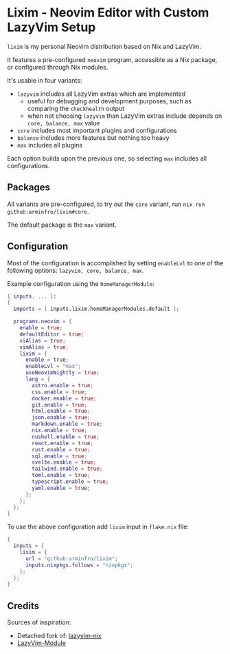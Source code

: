 # Lixim - Neovim Editor with Custom LazyVim Setup

`lixim` is my personal Neovim distribution based on Nix and LazyVim.

It features a pre-configured `neovim` program, accessible as a Nix package, or configured through Nix modules.

It's usable in four variants:

- `lazyvim` includes all LazyVim extras which are implemented
  - useful for debugging and development purposes, such as comparing the `checkhealth` output
  - when not choosing `lazyvim` than LazyVim extras include depends on `core, balance, max` value
- `core` includes most important plugins and configurations
- `balance` includes more features but nothing too heavy
- `max` includes all plugins

Each option builds upon the previous one, so selecting `max` includes all configurations.

## Packages

All variants are pre-configured, to try out the `core` variant, run `nix run github:arminfro/lixim#core`.

The default package is the `max` variant.

## Configuration

Most of the configuration is accomplished by setting `enableLvl` to one of the following options: `lazyvim, core, balance, max`.

Example configuration using the `homeManagerModule`:

```nix
{ inputs, ... }:
{
  imports = [ inputs.lixim.homeManagerModules.default ];

  programs.neovim = {
    enable = true;
    defaultEditor = true;
    viAlias = true;
    vimAlias = true;
    lixim = {
      enable = true;
      enableLvl = "max";
      useNeovimNightly = true;
      lang = {
        astro.enable = true;
        css.enable = true;
        docker.enable = true;
        git.enable = true;
        html.enable = true;
        json.enable = true;
        markdown.enable = true;
        nix.enable = true;
        nushell.enable = true;
        react.enable = true;
        rust.enable = true;
        sql.enable = true;
        svelte.enable = true;
        tailwind.enable = true;
        toml.enable = true;
        typescript.enable = true;
        yaml.enable = true;
      };
    };
  };
}
```

To use the above configuration add `lixim` input in `flake.nix` file:

```nix
{
  inputs = {
    lixim = {
      url = "github:arminfro/lixim";
      inputs.nixpkgs.follows = "nixpkgs";
    };
  };
}
```

## Credits

Sources of inspiration:

- Detached fork of: [lazyvim-nix](https://github.com/jla2000/lazyvim-nix)
- [LazyVim-Module](https://github.com/matadaniel/LazyVim-module)

